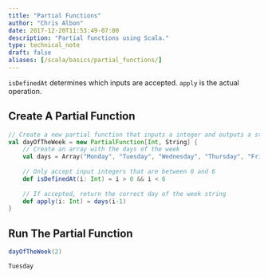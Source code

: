```yaml
---
title: "Partial Functions"
author: "Chris Albon"
date: 2017-12-20T11:53:49-07:00
description: "Partial functions using Scala."
type: technical_note
draft: false
aliases: [/scala/basics/partial_functions/]
---
```

`isDefinedAt` determines which inputs are accepted. `apply` is the actual operation.

## Create A Partial Function


```scala
// Create a new partial function that inputs a integer and outputs a string
val dayOfTheWeek = new PartialFunction[Int, String] {
    // Create an array with the days of the week
    val days = Array("Monday", "Tuesday", "Wednesday", "Thursday", "Friday", "Saturday", "Sunday")
    
    // Only accept input integers that are between 0 and 6
    def isDefinedAt(i: Int) = i > 0 && i < 6
    
    // If accepted, return the correct day of the week string
    def apply(i: Int) = days(i-1)
}
```

## Run The Partial Function


```scala
dayOfTheWeek(2)
```




    Tuesday


